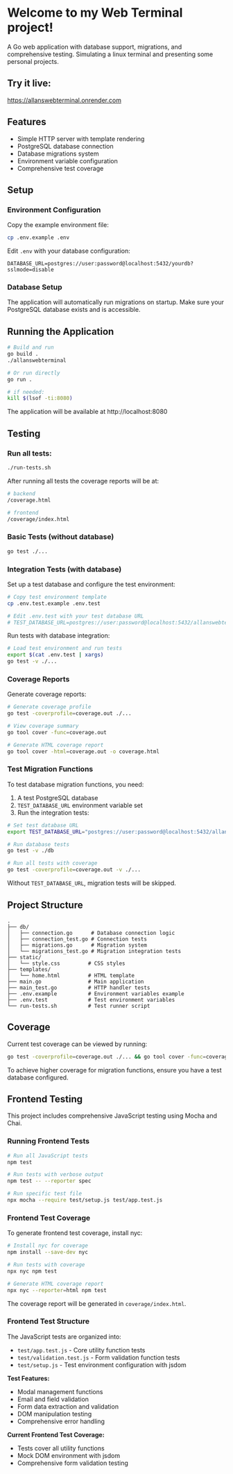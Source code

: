 # Welcome to my Web Terminal project!

A Go web application with database support, migrations, and comprehensive testing. Simulating a linux terminal and presenting some personal projects.

## Try it live:

https://allanswebterminal.onrender.com

## Features

- Simple HTTP server with template rendering
- PostgreSQL database connection
- Database migrations system
- Environment variable configuration
- Comprehensive test coverage

## Setup

### Environment Configuration

Copy the example environment file:
```bash
cp .env.example .env
```

Edit `.env` with your database configuration:
```
DATABASE_URL=postgres://user:password@localhost:5432/yourdb?sslmode=disable
```

### Database Setup

The application will automatically run migrations on startup. Make sure your PostgreSQL database exists and is accessible.

## Running the Application

```bash
# Build and run
go build .
./allanswebterminal

# Or run directly
go run .

# if needed:
kill $(lsof -ti:8080)
```

The application will be available at http://localhost:8080

## Testing

### Run all tests:

```bash
./run-tests.sh
```

After running all tests the coverage reports will be at:

```bash
# backend
/coverage.html

# frontend
/coverage/index.html
```

### Basic Tests (without database)
```bash
go test ./...
```

### Integration Tests (with database)

Set up a test database and configure the test environment:
```bash
# Copy test environment template
cp .env.test.example .env.test

# Edit .env.test with your test database URL
# TEST_DATABASE_URL=postgres://user:password@localhost:5432/allanswebterminal_test?sslmode=disable
```

Run tests with database integration:
```bash
# Load test environment and run tests
export $(cat .env.test | xargs)
go test -v ./...
```

### Coverage Reports

Generate coverage reports:
```bash
# Generate coverage profile
go test -coverprofile=coverage.out ./...

# View coverage summary
go tool cover -func=coverage.out

# Generate HTML coverage report
go tool cover -html=coverage.out -o coverage.html
```

### Test Migration Functions

To test database migration functions, you need:

1. A test PostgreSQL database
2. `TEST_DATABASE_URL` environment variable set
3. Run the integration tests:

```bash
# Set test database URL
export TEST_DATABASE_URL="postgres://user:password@localhost:5432/allanswebterminal_test?sslmode=disable"

# Run database tests
go test -v ./db

# Run all tests with coverage
go test -coverprofile=coverage.out -v ./...
```

Without `TEST_DATABASE_URL`, migration tests will be skipped.

## Project Structure

```
.
├── db/
│   ├── connection.go      # Database connection logic
│   ├── connection_test.go # Connection tests
│   ├── migrations.go      # Migration system
│   └── migrations_test.go # Migration integration tests
├── static/
│   └── style.css         # CSS styles
├── templates/
│   └── home.html         # HTML template
├── main.go               # Main application
├── main_test.go          # HTTP handler tests
├── .env.example          # Environment variables example
├── .env.test             # Test environment variables
└── run-tests.sh          # Test runner script
```

## Coverage

Current test coverage can be viewed by running:
```bash
go test -coverprofile=coverage.out ./... && go tool cover -func=coverage.out
```

To achieve higher coverage for migration functions, ensure you have a test database configured.

## Frontend Testing

This project includes comprehensive JavaScript testing using Mocha and Chai.

### Running Frontend Tests

```bash
# Run all JavaScript tests
npm test

# Run tests with verbose output
npm test -- --reporter spec

# Run specific test file
npx mocha --require test/setup.js test/app.test.js
```

### Frontend Test Coverage

To generate frontend test coverage, install nyc:

```bash
# Install nyc for coverage
npm install --save-dev nyc

# Run tests with coverage
npx nyc npm test

# Generate HTML coverage report
npx nyc --reporter=html npm test
```

The coverage report will be generated in `coverage/index.html`.

### Frontend Test Structure

The JavaScript tests are organized into:

- `test/app.test.js` - Core utility function tests
- `test/validation.test.js` - Form validation function tests
- `test/setup.js` - Test environment configuration with jsdom

**Test Features:**
- Modal management functions
- Email and field validation
- Form data extraction and validation
- DOM manipulation testing
- Comprehensive error handling

**Current Frontend Test Coverage:**
- Tests cover all utility functions
- Mock DOM environment with jsdom
- Comprehensive form validation testing